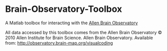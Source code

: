 # Brain-Observatory-Toolbox
A Matlab toolbox for interacting with the [Allen Brain Observatory](http://observatory.brain-map.org/visualcoding)

All data accessed by this toolbox comes from the Allen Brain Observatory © 2010 Allen Institute for Brain Science. Allen Brain Observatory. Available from: http://observatory.brain-map.org/visualcoding

